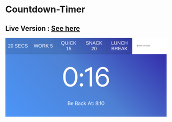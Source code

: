 # Countdown-Timer

## Live Version : [See here](https://sauravchamoli17.github.io/Countdown-Timer/)

[![Preview](preview.png)](https://sauravchamoli17.github.io/Countdown-Timer/)

